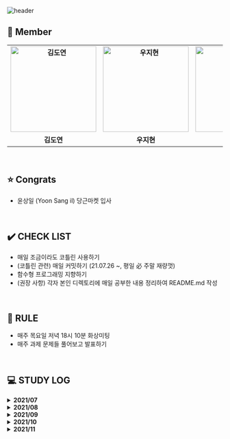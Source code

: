 ![header](https://capsule-render.vercel.app/api?type=waving&color=gradient&customColorList=10&height=320&section=header&text=Kotlism&fontSize=90&fontAlignY=35&desc=🐇%20Let's%20study%20Kotlin%20together!&descAlignY=60)


 ## 👋 **Member**

<table align="center" style="font-weight : bold">
    <tr>
        <td align="center">
            <a href="https://github.com/DyeonKim">                 
                <img alt="김도연" src="https://avatars.githubusercontent.com/DyeonKim" width="200" />            
            </a>
        </td>
        <td align="center">
            <a href="https://github.com/wjh51333">                 
                <img alt="우지현" src="https://avatars.githubusercontent.com/wjh51333" width="200" />            
            </a>
        </td>
        <td align="center">
            <a href="https://github.com/sangilyoon-dev">                 
                <img alt="윤상일" src="https://avatars.githubusercontent.com/sangilyoon-dev" width="200" />            
            </a>
        </td>
        <td align="center">
            <a href="https://github.com/eel0511">                 
                <img alt="이수형" src="https://avatars.githubusercontent.com/eel0511" width="200" />            
            </a>
        </td>
        <td align="center">
            <a href="https://github.com/Jueundev">                 
                <img alt="최주은" src="https://avatars.githubusercontent.com/Jueundev" width="200" />            
            </a>
        </td>
    </tr>
    <tr>
        <td align="center">김도연</td>
        <td align="center">우지현</td>
        <td align="center">🎉 윤상일</td>
        <td align="center">이수형</td>
        <td align="center">최주은</td>
    </tr>
</table>

<br />

## ⭐ **Congrats**
 - 윤상일 (Yoon Sang il) 당근마켓 입사

<br />

## ✔️ **CHECK LIST**  
- 매일 조금이라도 코틀린 사용하기  
- (코틀린 관련) 매일 커밋하기 (21.07.26 ~, 평일 必 주말 재량껏)  
- 함수형 프로그래밍 지향하기  
- (권장 사항) 각자 본인 디렉토리에 매일 공부한 내용 정리하여 README.md 작성
  

<br />

## 📌 **RULE**  
 - 매주 목요일 저녁 18시 10분 화상미팅  
 - 매주 과제 문제들 풀어보고 발표하기  

<br />

## 💻 STUDY LOG

<details markdown="1">
<summary><strong> 2021/07</strong></summary>

- 1주차 (2021/7/23 ~ 2021/07/30)

  [백준 알고리즘 단계별 문제풀이 ~20](https://www.acmicpc.net/step)

</details>



<details markdown="1">
<summary><strong> 2021/08</strong></summary>

- 2주차 (2021/7/31 ~ 2021/08/06)

  |  레벨   |                             문제                             |   유형   |
  | :-----: | :----------------------------------------------------------: | :------: |
  | Level 3 | [네트워크](https://programmers.co.kr/learn/courses/30/lessons/43162) | DFS/BFS  |
  | Level 2 | [순위 검색](https://programmers.co.kr/learn/courses/30/lessons/72412) | 자료구조 |
  | Level 2 | [문자열 압축](https://programmers.co.kr/learn/courses/30/lessons/60057) |  문자열  |

  

- 3주차 (2021/08/07 ~ 2021/08/13)

  |  레벨  |                             문제                             |  유형   |
  | :----: | :----------------------------------------------------------: | :-----: |
  | 실버 1 |   [BOJ 7576 토마토](https://www.acmicpc.net/problem/7576)    |   BFS   |
  | 실버 2 | [BOJ 1012 유기농 배추](https://www.acmicpc.net/problem/1012) | DFS/BFS |
  | 골드 5 |   [BOJ 2589 보물섬](https://www.acmicpc.net/problem/2589)    |   BFS   |

  

- 4주차 (2021/08/14 ~ 2021/08/20)

  |  레벨  |                            문제                            |      유형      |
  | :----: | :--------------------------------------------------------: | :------------: |
  | 골드 5 | [BOJ 2800 괄호제거](https://www.acmicpc.net/problem/2800)  |    자료구조    |
  | 실버 2 | [BOJ 11279 최대 힙](https://www.acmicpc.net/problem/11279) |    자료구조    |
  | 골드 3 |   [BOJ 4256 트리](https://www.acmicpc.net/problem/4256)    | 트리, 분할정복 |

  

- 5주차 (2021/08/21 ~ 2021/08/27)

  |  레벨  |                             문제                             |  유형  |
  | :----: | :----------------------------------------------------------: | :----: |
  | 실버 3 | [BOJ 21275 폰 호석만](https://www.acmicpc.net/problem/21275) |  수학  |
  | 골드 5 | [BOJ 19598 최소 회의실 개수](https://www.acmicpc.net/problem/19598) | 그리디 |
  | 실버 1 | [BOJ 21317 징검다리 건너기](https://www.acmicpc.net/problem/21317) |   DP   |

  

</details>


<details markdown="1">
<summary><strong> 2021/09</strong></summary>

- 6주차 (2021/08/28 ~ 2021/09/03)

  |  레벨  |                             문제                             |   유형    |
  | :----: | :----------------------------------------------------------: | :-------: |
  | 골드 4 | [BOJ 1915 가장 큰 정사각형](https://www.acmicpc.net/problem/1915) |    DP     |
  | 실버 1 | [BOJ 10922 겹치는 건 싫어](https://www.acmicpc.net/problem/20922) | 투 포인터 |
  | 실버 1 | [BOJ 21608 상어 초등학교](https://www.acmicpc.net/problem/21608) |   구현    |

  

- 7주차 (2021/09/04 ~ 2021/09/11)

  |  레벨  |                             문제                             |         유형          |
  | :----: | :----------------------------------------------------------: | :-------------------: |
  | 골드 5 | [BOJ 15686 치킨 배달](https://www.acmicpc.net/problem/15686) |      브루트포스       |
  | 골드 5 | [BOJ 16234 인구 이동](https://www.acmicpc.net/problem/16234) | BFS, 구현, 시뮬레이션 |
  | 골드 5 |   [BOJ 13023 ABCDE](https://www.acmicpc.net/problem/13023)   |          DFS          |

  

- 8주차 (2021/09/12 ~ 2021/09/19)

  |  레벨  |                             문제                             |       유형       |
  | :----: | :----------------------------------------------------------: | :--------------: |
  | 골드 4 | [BOJ 13397 구간 나누기 2](https://www.acmicpc.net/problem/13397) |    이분 탐색     |
  | 골드 4 |   [BOJ 2580 스도쿠](https://www.acmicpc.net/problem/2580)    |     백트래킹     |
  | 골드 4 | [BOJ 2374 같은 수로 만들기](https://www.acmicpc.net/problem/2374) | 분할정복, 그리디 |

  

- 9주차 (2021/09/17 ~ 2021/09/23)

  |  레벨  |                             문제                             |   유형   |
  | :----: | :----------------------------------------------------------: | :------: |
  | 골드 4 | [BOJ 16916 부분 문자열](https://www.acmicpc.net/problem/16916) |  문자열  |
  | 골드 3 | [BOJ 1918 후위 표기식](https://www.acmicpc.net/problem/1918) | 자료구조 |
  | 골드 5 | [BOJ 7662 이중 우선순위 큐](https://www.acmicpc.net/problem/7662) | 자료구조 |

  

- 10주차 (2021/09/24 ~ 2021/09/30)

  |  레벨  |                             문제                             |              유형               |
  | :----: | :----------------------------------------------------------: | :-----------------------------: |
  | 골드 2 | [BOJ 2263 트리의 순회](https://www.acmicpc.net/problem/2263) |              트리               |
  | 골드 5 | [BOJ 1747 소수 & 팰린드롬](https://www.acmicpc.net/problem/1747) | 브루트포스, 에라토스테네스의 체 |
<br>
<table style="text-aling:center">
    <thead>
        <tr align="center">
        	<th> </th>
    		<th>레벨</th>
    		<th>문제</th>
    		<th>유형</th>
    	</tr>
    </thead>
    <tbody>
        <tr align="center">
            <td rowspan="3">6주차<br>(2021/08/28 ~ 2021/09/03)</td>
            <td>골드 4</td>
            <td>
                <a href="https://www.acmicpc.net/problem/1915">
                    BOJ 1915 가장 큰 정사각형
                </a>
            </td>
            <td>DP</td>
        </tr>
        <tr align="center">
            <td>실버 1</td>
            <td>
                <a href="https://www.acmicpc.net/problem/10922">
                    BOJ 10922 겹치는 건 싫어
                </a>
            </td>
            <td>투 포인터</td>
        </tr>
        <tr align="center">
            <td>실버 1</td>
            <td>
                <a href="https://www.acmicpc.net/problem/21608">
                    BOJ 21608 상어 초등학교
                </a>
            </td>
            <td>구현</td>
        </tr>
        <tr align="center">
            <td rowspan="3">7주차<br>(2021/09/04 ~ 2021/09/11)</td>
            <td>골드 5</td>
            <td>
                <a href="https://www.acmicpc.net/problem/15686">
                    BOJ 15686 치킨 배달
                </a>
            </td>
            <td>브루트포스</td>
        </tr>
        <tr align="center">
            <td>골드 5</td>
            <td>
                <a href="https://www.acmicpc.net/problem/16234">
                    BOJ 16234 인구 이동
                </a>
            </td>
            <td>BFS, 구현, 시뮬레이션</td>
        </tr>
        <tr align="center">
            <td>골드 5</td>
            <td>
                <a href="https://www.acmicpc.net/problem/13023">
                    BOJ 13023 ABCDE
                </a>
            </td>
            <td>DFS</td>
        </tr>
    </tbody>
</table>


</details>


<details markdown="1">
<summary><strong> 2021/10</strong></summary>
<br>
<table style="text-aling:center">
    <thead>
        <tr align="center">
        	<th> </th>
    		<th>레벨</th>
    		<th>문제</th>
    		<th>유형</th>
    	</tr>
    </thead>
    <tbody>
        <tr align="center">
            <td rowspan="3">11주차<br>(2021/10/01 ~ 2021/10/07)</td>
            <td>골드 4</td>
            <td>
                <a href="https://www.acmicpc.net/problem/1715">
                    BOJ 1715 카드 정렬하기
                </a>
            </td>
            <td>그리디</td>
        </tr>
        <tr align="center">
            <td>실버 1</td>
            <td>
                <a href="https://www.acmicpc.net/problem/21317">
                    BOJ 21317 징검다리 건너기
                </a>
            </td>
            <td>DP</td>
        </tr>
        <tr align="center">
            <td>골드 3</td>
            <td>
                <a href="https://www.acmicpc.net/problem/10942">
                    BOJ 10942 팰린드롬?
                </a>
            </td>
            <td>DP</td>
        </tr>
        <tr align="center">
            <td rowspan="3">12주차<br>(2021/10/08 ~ 2021/10/15)</td>
            <td>골드 4</td>
            <td>
                <a href="https://www.acmicpc.net/problem/1806">
                    BOJ 1806 부분합
                </a>
            </td>
            <td>투 포인터</td>
        </tr>
        <tr align="center">
            <td>골드 1</td>
            <td>
                <a href="https://www.acmicpc.net/problem/21611">
                    BOJ 21611 마법사 상어와 블리자드
                </a>
            </td>
            <td>구현</td>
        </tr>
        <tr align="center">
            <td>골드 4</td>
            <td>
                <a href="https://www.acmicpc.net/problem/16932">
                    BOJ 16932 모양 만들기
                </a>
            </td>
            <td>그래프 탐색</td>
        </tr>
        <tr align="center">
            <td rowspan="3">14주차<br>(2021/10/23 ~ 2021/10/28)</td>
             <td>골드 5</td>
            <td>
                <a href="https://www.acmicpc.net/problem/14500">
                    BOJ 14500 테트로미노
                </a>
            </td>
            <td>완전탐색</td>
        </tr>
        <tr align="center">
            <td>골드 4</td>
            <td>
                <a href="https://www.acmicpc.net/problem/17144">
                    BOJ 17144 미세먼지 안녕!
                </a>
            </td>
            <td>시뮬레이션</td>
        </tr>
        <tr align="center">
            <td>골드 4</td>
            <td>
                <a href="https://www.acmicpc.net/problem/1477">
                    BOJ 1477 휴게소 세우기
                </a>
            </td>
            <td>이분탐색</td>
        </tr>
    </tbody>
</table>

</details>



<details markdown="1">
<summary><strong> 2021/11</strong></summary>
<br>
<table style="text-aling:center">
    <thead>
        <tr align="center">
        	<th> </th>
    		<th>레벨</th>
    		<th>문제</th>
    		<th>유형</th>
    	</tr>
    </thead>
    <tbody>
        <tr align="center">
            <td rowspan="3">15주차<br>(2021/10/29 ~ 2021/11/04)</td>
            <td>골드 2</td>
            <td>
                <a href="https://www.acmicpc.net/problem/17136">
                    BOJ 17136 색종이 붙이기
                </a>
            </td>
            <td>백트래킹</td>
        </tr>
        <tr align="center">
            <td>골드 4</td>
            <td>
                <a href="https://www.acmicpc.net/problem/1493">
                    BOJ 1493 박스 채우기
                </a>
            </td>
            <td>분할정복</td>
        </tr>
        <tr align="center">
            <td>골드 5</td>
            <td>
                <a href="https://www.acmicpc.net/problem/2671">
                    BOJ 2671 잠수함식별
                </a>
            </td>
            <td>문자열</td>
        </tr>
        <tr align="center">
            <td rowspan="3">16주차<br>(2021/11/05 ~ 2021/11/11)</td>
            <td>골드 5</td>
            <td>
                <a href="https://www.acmicpc.net/problem/2493">
                    BOJ 2493 탑
                </a>
            </td>
            <td>자료구조</td>
        </tr>
        <tr align="center">
            <td>골드 4</td>
            <td>
                <a href="https://www.acmicpc.net/problem/17255">
                    BOJ 17255 N으로 만들기
                </a>
            </td>
            <td>자료구조</td>
        </tr>
        <tr align="center">
            <td>골드 5</td>
            <td>
                <a href="https://www.acmicpc.net/problem/14675">
                    BOJ 14675 단절점과 단절선
                </a>
            </td>
            <td>트리</td>
        </tr>
        <tr align="center">
            <td rowspan="3">17주차<br>(2021/11/12 ~ 2021/11/18)</td>
             <td>골드 3</td>
            <td>
                <a href="https://www.acmicpc.net/problem/2109">
                    BOJ 2109 순회강연
                </a>
            </td>
            <td>그리디</td>
        </tr>
        <tr align="center">
            <td>골드 5</td>
            <td>
                <a href="https://www.acmicpc.net/problem/12865">
                    BOJ 12865 평범한 배낭
                </a>
            </td>
            <td>DP</td>
        </tr>
        <tr align="center">
            <td>골드 4</td>
            <td>
                <a href="https://www.acmicpc.net/problem/15961">
                    BOJ 15961 회전 초밥
                </a>
            </td>
            <td>투 포인터, 슬라이딩 윈도우</td>
        </tr>
        <tr align="center">
            <td rowspan="3">18주차<br>(2021/11/19 ~ 2021/11/25)</td>
             <td>골드 2</td>
            <td>
                <a href="https://www.acmicpc.net/problem/12100">
                    BOJ 12100 2048 (Easy)
                </a>
            </td>
            <td>구현</td>
        </tr>
        <tr align="center">
            <td>골드 4</td>
            <td>
                <a href="https://www.acmicpc.net/problem/17141">
                    BOJ 17141 연구소 2
                </a>
            </td>
            <td>그래프</td>
        </tr>
        <tr align="center">
            <td>골드 3</td>
            <td>
                <a href="https://www.acmicpc.net/problem/14391">
                    BOJ 14391 종이 조각
                </a>
            </td>
            <td>완전탐색</td>
        </tr>
    </tbody>
</table>

</details>
